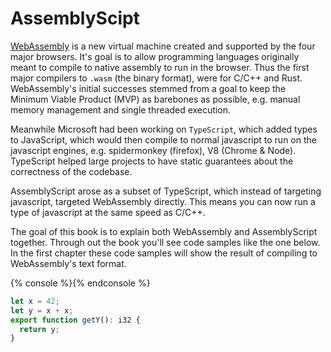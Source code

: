 # AssemblyScipt

[WebAssembly](https://webassembly.github.io/spec) is a new virtual machine created and supported by the four major browsers.  It's goal is to allow programming languages originally meant to compile to native assembly to run in the browser.  Thus the first major compilers to `.wasm` (the binary format), were for C/C++ and Rust.  WebAssembly's initial successes stemmed from a goal to keep the Minimum Viable Product (MVP) as barebones as possible, e.g. manual memory management and single threaded execution.

Meanwhile Microsoft had been working on `TypeScript`, which added types to JavaScript, which would then compile to normal javascript to run on the javascript engines, e.g. spidermonkey (firefox), V8 (Chrome & Node).  TypeScript helped large projects to have static guarantees about the correctness of the codebase.

AssemblyScript arose as a subset of TypeScript, which instead of targeting javascript, targeted WebAssembly directly.  This means you can now run a type of javascript at the same speed as C/C++.

The goal of this book is to explain both WebAssembly and AssemblyScript together.  Through out the book you'll see code samples like the one below.  In the first chapter these code samples will show the result of compiling to WebAssembly's text format.



{% console %}{% endconsole %}
```ts
let x = 42;
let y = x + x;
export function getY(): i32 {
  return y;
}
```
